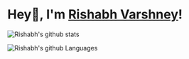 # Hey👋, I'm [Rishabh Varshney](https://rishabh14.now.sh/)!

![Rishabh's github stats](https://github-readme-stats.vercel.app/api?username=rishabhvarshney14&show_icons=true&hide=issues&hide_border=true)

![Rishabh's github Languages](https://github-readme-stats.vercel.app/api/top-langs/?username=rishabhvarshney14&layout=compact&hide_border=true&hide=jupyter%20notebook,CSS)
